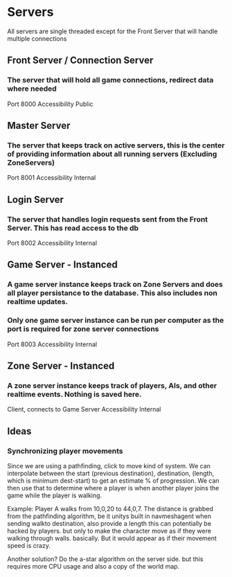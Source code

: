 # Servers

All servers are single threaded except for the Front Server that will handle multiple connections

## Front Server / Connection Server
### The server that will hold all game connections, redirect data where needed
Port 8000
Accessibility Public

## Master Server
### The server that keeps track on active servers, this is the center of providing information about all running servers (Excluding ZoneServers)
Port 8001
Accessibility Internal

## Login Server
### The server that handles login requests sent from the Front Server. This has read access to the db
Port 8002
Accessibility Internal

## Game Server - Instanced
### A game server instance keeps track on Zone Servers and does all player persistance to the database. This also includes non realtime updates.
### Only one game server instance can be run per computer as the port is required for zone server connections
Port 8003
Accessibility Internal

## Zone Server - Instanced
### A zone server instance keeps track of players, AIs, and other realtime events. Nothing is saved here.
Client, connects to Game Server
Accessibility Internal






## Ideas
### Synchronizing player movements
Since we are using a pathfinding, click to move kind of system. We can interpolate between the start (previous destination), destination, (length, which is minimum dest-start) 
to get an estimate % of progression. We can then use that to determine where a player is when another player joins the game while the player is walking.

Example: Player A walks from 10,0,20 to 44,0,7. The distance is grabbed from the pathfinding algorithm, be it unitys built in navmeshagent when sending walkto destination, also provide a length
		 this can potentially be hacked by players. but only to make the character move as if they were walking through walls. basically. But it would appear as if their movement speed is crazy.

Another solution? Do the a-star algorithm on the server side. but this requires more CPU usage and also a copy of the world map.